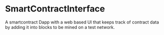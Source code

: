 # SmartContractInterface
A smartcontract Dapp with a web based UI that keeps track of contract data by adding it into blocks to be mined on a test network. 
